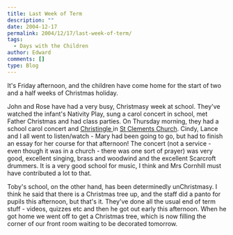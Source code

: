 ```yaml
---
title: Last Week of Term
description: ""
date: 2004-12-17
permalink: 2004/12/17/last-week-of-term/
tags:
  - Days with the Children
author: Edward
comments: []
type: Blog
---
```


It\'s Friday afternoon, and the children have come home for the start of
two and a half weeks of Christmas holiday.

John and Rose have had a very busy, Christmasy week at school. They\'ve
watched the infant\'s Nativity Play, sung a carol concert in school, met
Father Christmas and had class parties. On Thursday morning, they had a
school carol concert and [Christingle ][1]in [St Clements Church][2].
Cindy, Lance and I all went to listen/watch - Mary had been going to go,
but had to finish an essay for her course for that afternoon! The
concert (not a service - even though it was in a church - there was one
sort of prayer) was very good, excellent singing, brass and woodwind and
the excellent Scarcroft drummers. It is a very good school for music, I
think and Mrs Cornhill must have contributed a lot to that.

Toby\'s school, on the other hand, has been determinedly unChristmasy. I
think he said that there is a Christmas tree up, and the staff did a
panto for pupils this afternoon, but that\'s it. They\'ve done all the
usual end of term stuff - videos, quizzes etc and then he got out early
this afternoon. When he got home we went off to get a Christmas tree,
which is now filling the corner of our front room waiting to be
decorated tomorrow.



[1]: https://www.thisischurch.com/christianinfo/christingle.htm
[2]: https://www.stclementsyork.co.uk/
